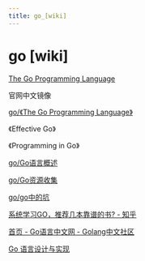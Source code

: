 ```yaml
---
title: go_[wiki]
---
```


# go [wiki]

[The Go Programming Language](https://golang.google.cn/)

官网中文镜像

[go/《The Go Programming Language》](go/《The%20Go%20Programming%20Language》.md)

《Effective Go》

《Programming in Go》

[go/Go语言概述](go/Go语言概述.md)

[go/Go资源收集](go/Go资源收集.md)

[go/go中的坑](go/go中的坑.md)

[系统学习GO，推荐几本靠谱的书? - 知乎](https://www.zhihu.com/question/30461290/answer/210414739)

[首页 - Go语言中文网 - Golang中文社区](https://studygolang.com/)

[Go 语言设计与实现](https://draveness.me/golang/)